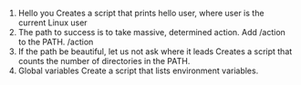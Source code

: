 1. Hello you
Creates a script that prints hello user, where user is the current Linux user
2. The path to success is to take massive, determined action.
Add /action to the PATH. /action
3. If the path be beautiful, let us not ask where it leads
Creates a script that counts the number of directories in the PATH.
4. Global variables
Create a script that lists environment variables.
